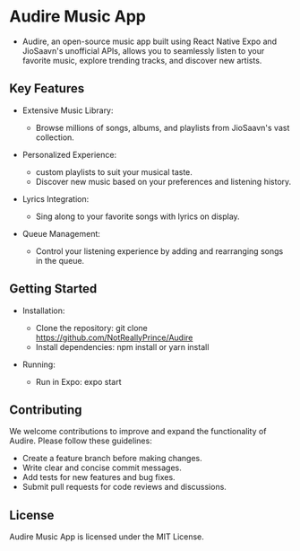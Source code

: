 # Audire Music App

* Audire, an open-source music app built using React Native Expo and JioSaavn's unofficial APIs, allows you to seamlessly listen to your favorite music, explore trending tracks, and discover new artists.

## Key Features

- Extensive Music Library:
  - Browse millions of songs, albums, and playlists from JioSaavn's vast collection.

- Personalized Experience:
  - custom playlists to suit your musical taste.
  - Discover new music based on your preferences and listening history.

- Lyrics Integration:
  - Sing along to your favorite songs with lyrics on display.

- Queue Management:
  - Control your listening experience by adding and rearranging songs in the queue.

## Getting Started

- Installation:
  - Clone the repository: git clone https://github.com/NotReallyPrince/Audire
  - Install dependencies: npm install or yarn install

- Running:
  - Run in Expo: expo start

## Contributing

We welcome contributions to improve and expand the functionality of Audire. Please follow these guidelines:

- Create a feature branch before making changes.
- Write clear and concise commit messages.
- Add tests for new features and bug fixes.
- Submit pull requests for code reviews and discussions.

## License

Audire Music App is licensed under the MIT License.